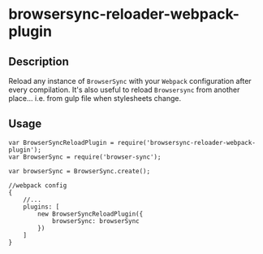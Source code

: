 # browsersync-reloader-webpack-plugin

## Description

Reload any instance of `BrowserSync` with your `Webpack` configuration after every compilation. It's also useful to reload `Browsersync` from another place... i.e. from gulp file when stylesheets change.

## Usage

```
var BrowserSyncReloadPlugin = require('browsersync-reloader-webpack-plugin');
var BrowserSync = require('browser-sync');
    
var browserSync = BrowserSync.create();

//webpack config
{
    //...
    plugins: [
        new BrowserSyncReloadPlugin({
            browserSync: browserSync
        })
    ]
}
```